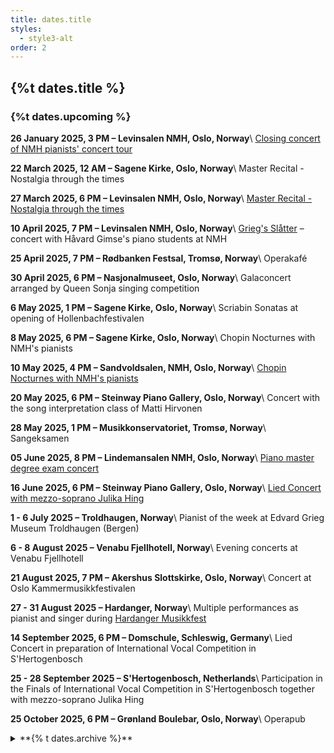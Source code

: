 ```yaml
---
title: dates.title
styles:
  - style3-alt
order: 2
---
```

## {%t dates.title %}
### {%t dates.upcoming %}

**26 January 2025, 3 PM – Levinsalen NMH, Oslo, Norway**\\
[Closing concert of NMH pianists' concert tour](https://nmh.no/konserter/lyden-av-natur)

**22 March 2025, 12 AM – Sagene Kirke, Oslo, Norway**\\
Master Recital - Nostalgia through the times

**27 March 2025, 6 PM – Levinsalen NMH, Oslo, Norway**\\
[Master Recital - Nostalgia through the times](https://nmh.no/konserter/nostalgi-gjennom-tiden)

**10 April 2025, 7 PM – Levinsalen NMH, Oslo, Norway**\\
[Grieg's Slåtter](https://nmh.no/konserter/griegs-slatter) – concert with Håvard Gimse's piano students at NMH

**25 April 2025, 7 PM – Rødbanken Festsal, Tromsø, Norway**\\
Operakafé

**30 April 2025, 6 PM – Nasjonalmuseet, Oslo, Norway**\\
Galaconcert arranged by Queen Sonja singing competition

**6 May 2025, 1 PM – Sagene Kirke, Oslo, Norway**\\
Scriabin Sonatas at opening of Hollenbachfestivalen

**8 May 2025, 6 PM – Sagene Kirke, Oslo, Norway**\\
Chopin Nocturnes with NMH's pianists

**10 May 2025, 4 PM – Sandvoldsalen, NMH, Oslo, Norway**\\
[Chopin Nocturnes with NMH's pianists](https://nmh.no/en/concerts/nocturnes-og-polonaises-by-frederic-chopin)

**20 May 2025, 6 PM – Steinway Piano Gallery, Oslo, Norway**\\
Concert with the song interpretation class of Matti Hirvonen

**28 May 2025, 1 PM – Musikkonservatoriet, Tromsø, Norway**\\
Sangeksamen

**05 June 2025, 8 PM – Lindemansalen NMH, Oslo, Norway**\\
[Piano master degree exam concert](https://nmh.no/konserter/into-the-unknown)

**16 June 2025, 6 PM – Steinway Piano Gallery, Oslo, Norway**\\
[Lied Concert with mezzo-soprano Julika Hing](https://www.facebook.com/share/1AWr44PTN5/)


**1 - 6 July 2025 – Troldhaugen, Norway**\\
Pianist of the week at Edvard Grieg Museum Troldhaugen (Bergen)

**6 - 8 August 2025 – Venabu Fjellhotell, Norway**\\
Evening concerts at Venabu Fjellhotell

**21 August 2025, 7 PM – Akershus Slottskirke, Oslo, Norway**\\
Concert at Oslo Kammermusikkfestivalen

**27 - 31 August 2025 – Hardanger, Norway**\\
Multiple performances as pianist and singer during [Hardanger Musikkfest](https://www.hardangermusikkfest.no/)

**14 September 2025, 6 PM – Domschule, Schleswig, Germany**\\
Lied Concert in preparation of International Vocal Competition in S'Hertogenbosch

**25 - 28 September 2025 – S'Hertogenbosch, Netherlands**\\
Participation in the Finals of International Vocal Competition in S'Hertogenbosch together with mezzo-soprano Julika Hing

**25 October 2025, 6 PM – Grønland Boulebar, Oslo, Norway**\\
Operapub

<details markdown="block">
<summary markdown="block">
**{% t dates.archive %}**
</summary>

**06 August 2024 – Venabu Fjellhotell, Norway**\\
solo piano recital

**20 July 2024, 7 PM – Gasteig Munich, Germany**\\
piano soloist at "vokalSinn" Choir Festival

**03 June 2024 – Musikkonservatoriet Tromsø, Norway**\\
Singing exam concert

**11 May 2024 – Sagene kirke, Oslo, Norway**\\
Schubert Complete Piano Sonatas marathon concert together with NMH pianists

**10 May 2024 – Lindemansalen NMH, Oslo, Norway**\\
Concert in cooperation with the Polish embassy

**03 May 2024 – Levinsalen NMH, Oslo, Norway**\\
Schuberts Complete Piano Sonatas concert together with NMH pianists

**16 April 2024 – Lahti, Finland**\\
Concert as part of the ERASMUS funded BAIL project

**22-28 January 2024 – Lillesand/Kristiansand, Norway**\\
Concert Tour with NMH pianists
</details>
